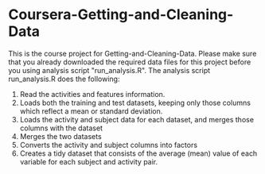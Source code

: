 # Coursera-Getting-and-Cleaning-Data
This is the course project for Getting-and-Cleaning-Data.
Please make sure that you already downloaded the required data files for this project before you using analysis script "run_analysis.R".
The analysis script run_analysis.R does the following:
1. Read the activities and features information.
2. Loads both the training and test datasets, keeping only those columns which reflect a mean or standard deviation.
3. Loads the activity and subject data for each dataset, and merges those columns with the dataset
4. Merges the two datasets
5. Converts the activity and subject columns into factors
6. Creates a tidy dataset that consists of the average (mean) value of each variable for each subject and activity pair.
